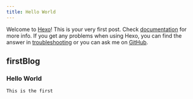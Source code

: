 ```yaml
---
title: Hello World
---
```

Welcome to [Hexo](https://hellowangwei.github.io/)! This is your very first post. Check [documentation](https://hexo.io/docs/) for more info. If you get any problems when using Hexo, you can find the answer in [troubleshooting](https://hexo.io/docs/troubleshooting.html) or you can ask me on [GitHub](https://github.com/hexojs/hexo/issues).

## firstBlog

### Hello World

``` bash
This is the first
```


